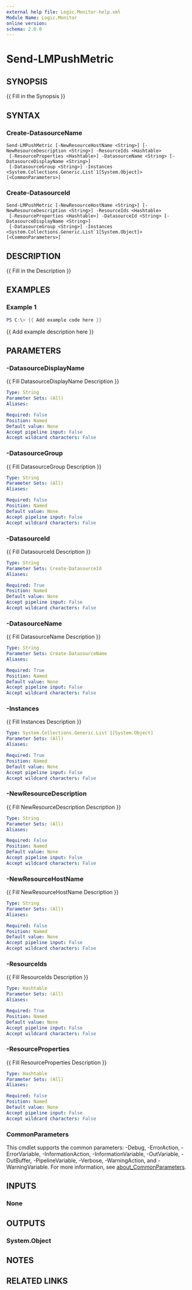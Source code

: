 ```yaml
---
external help file: Logic.Monitor-help.xml
Module Name: Logic.Monitor
online version:
schema: 2.0.0
---
```


# Send-LMPushMetric

## SYNOPSIS
{{ Fill in the Synopsis }}

## SYNTAX

### Create-DatasourceName
```
Send-LMPushMetric [-NewResourceHostName <String>] [-NewResourceDescription <String>] -ResourceIds <Hashtable>
 [-ResourceProperties <Hashtable>] -DatasourceName <String> [-DatasourceDisplayName <String>]
 [-DatasourceGroup <String>] -Instances <System.Collections.Generic.List`1[System.Object]> [<CommonParameters>]
```

### Create-DatasourceId
```
Send-LMPushMetric [-NewResourceHostName <String>] [-NewResourceDescription <String>] -ResourceIds <Hashtable>
 [-ResourceProperties <Hashtable>] -DatasourceId <String> [-DatasourceDisplayName <String>]
 [-DatasourceGroup <String>] -Instances <System.Collections.Generic.List`1[System.Object]> [<CommonParameters>]
```

## DESCRIPTION
{{ Fill in the Description }}

## EXAMPLES

### Example 1
```powershell
PS C:\> {{ Add example code here }}
```

{{ Add example description here }}

## PARAMETERS

### -DatasourceDisplayName
{{ Fill DatasourceDisplayName Description }}

```yaml
Type: String
Parameter Sets: (All)
Aliases:

Required: False
Position: Named
Default value: None
Accept pipeline input: False
Accept wildcard characters: False
```

### -DatasourceGroup
{{ Fill DatasourceGroup Description }}

```yaml
Type: String
Parameter Sets: (All)
Aliases:

Required: False
Position: Named
Default value: None
Accept pipeline input: False
Accept wildcard characters: False
```

### -DatasourceId
{{ Fill DatasourceId Description }}

```yaml
Type: String
Parameter Sets: Create-DatasourceId
Aliases:

Required: True
Position: Named
Default value: None
Accept pipeline input: False
Accept wildcard characters: False
```

### -DatasourceName
{{ Fill DatasourceName Description }}

```yaml
Type: String
Parameter Sets: Create-DatasourceName
Aliases:

Required: True
Position: Named
Default value: None
Accept pipeline input: False
Accept wildcard characters: False
```

### -Instances
{{ Fill Instances Description }}

```yaml
Type: System.Collections.Generic.List`1[System.Object]
Parameter Sets: (All)
Aliases:

Required: True
Position: Named
Default value: None
Accept pipeline input: False
Accept wildcard characters: False
```

### -NewResourceDescription
{{ Fill NewResourceDescription Description }}

```yaml
Type: String
Parameter Sets: (All)
Aliases:

Required: False
Position: Named
Default value: None
Accept pipeline input: False
Accept wildcard characters: False
```

### -NewResourceHostName
{{ Fill NewResourceHostName Description }}

```yaml
Type: String
Parameter Sets: (All)
Aliases:

Required: False
Position: Named
Default value: None
Accept pipeline input: False
Accept wildcard characters: False
```

### -ResourceIds
{{ Fill ResourceIds Description }}

```yaml
Type: Hashtable
Parameter Sets: (All)
Aliases:

Required: True
Position: Named
Default value: None
Accept pipeline input: False
Accept wildcard characters: False
```

### -ResourceProperties
{{ Fill ResourceProperties Description }}

```yaml
Type: Hashtable
Parameter Sets: (All)
Aliases:

Required: False
Position: Named
Default value: None
Accept pipeline input: False
Accept wildcard characters: False
```

### CommonParameters
This cmdlet supports the common parameters: -Debug, -ErrorAction, -ErrorVariable, -InformationAction, -InformationVariable, -OutVariable, -OutBuffer, -PipelineVariable, -Verbose, -WarningAction, and -WarningVariable. For more information, see [about_CommonParameters](http://go.microsoft.com/fwlink/?LinkID=113216).

## INPUTS

### None
## OUTPUTS

### System.Object
## NOTES

## RELATED LINKS
